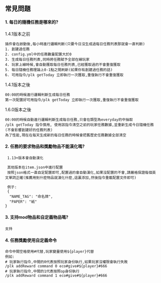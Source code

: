 ## 常見問題

#### 1. 每日的隨機任務是哪來的?

1.4.1版本之前
```
插件會在啟動後,每小時進行邏輯判斷(只要今日沒生成過每日任務列表那就會一直判斷)
1. 創建過任務
2. config.yml中的任務數量配置大於0
3. 生成每日任務列表,同時將任務賦予全部在線玩家
4. 玩家上線時候,會自動獲取每日任務列表,已經獲取過的不會重復獲取
5. 每日隨機任務理論上0-1點之間刷新(如果你有創建過任務的話)
6. 可用指令/plk getToday 立即執行一次獲取,重復執行不會重復獲取
```
1.4.1版本之後
```
00:00的時候進行邏輯判斷生成每日任務
第一次配置好可用指令/plk getToday 立即執行一次獲取,重復執行不會重復獲取
```
1.6.0版本之後
```
00:00的時候自動進行邏輯判斷生成每日任務,只會在類型為everyday的中抽取
/plk getToday 指令慎用, 使用該指令清空之前的玩家任務數據,並重新生成今日隨機任務(不會影響創建好的任務列表)
為了性能,現在在每天生成新的每日任務的時候會把舊歷史任務數據全部清空
```

#### 2. 任務的要求物品和獎勵物品不能漢化嗎?
```
 1.13+版本會自動漢化
 
 其他版本在item.json中進行配置
 按照json格式一直自定配置即可,配置過的會自動漢化,如果沒配置的不會,請嚴格保證每個英文單詞正確(推薦用到什麽物品就漢化什麽,這裏添加,然後指令重載配置文件即可)
 
 例子:
 {
  "NAME_TAG": "命名牌",
  "PAPER": "紙"
}
```

#### 3. 支持mod物品和自定義物品嗎?

```
支持
```

#### 4. 任務獎勵使用自定義命令
```
命令中間空格使用#代替,玩家變量使用${player}代替
例如:
# 玩家執行指令,中間的0代表按照玩家身份執行,如果玩家沒權限會執行失敗
/plk addReward command 0 eco#give#${player}#666
# 玩家執行指令,中間的1代表按照op身份執行
/plk addReward command 1 eco#give#${player}#666
```